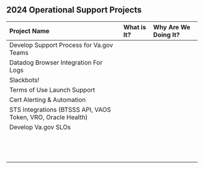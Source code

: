 ## 2024 Operational Support Projects

| Project Name          | What is It?       | Why Are We Doing It? |
| :------------- |:------------- | :----- |
| Develop Support Process for Va.gov Teams | | |
| Datadog Browser Integration For Logs| | |
| Slackbots! | | |
| Terms of Use Launch Support | | |
| Cert Alerting & Automation  | | |
| STS Integrations (BTSSS API, VAOS Token, VRO, Oracle Health)|  | |
| Develop Va.gov SLOs | | |
| | | |
| | | |
| | | |
| | | |
| | | |
| | | |
| | | |
| | | |
| | | |
| | | |
| | | |
| | | |
| | | |
